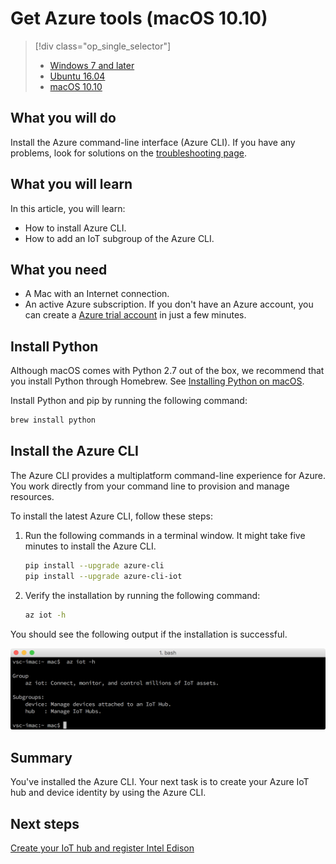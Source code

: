<properties
    pageTitle="Get Azure tools for your Azure IoT Starter Kit (macOS 10.10) | Azure"
    description="Install Python and Azure command-line interface (Azure CLI) on macOS."
    services="iot-hub"
    documentationcenter=""
    author="shizn"
    manager="timtl"
    tags=""
    keywords="azure cli, iot cloud service, arduino cloud" />
<tags
    ms.assetid="d561680f-69cc-427a-820d-24f710ba05a8"
    ms.service="iot-hub"
    ms.devlang="c"
    ms.topic="article"
    ms.tgt_pltfrm="na"
    ms.workload="na"
    ms.date="11/8/2016"
    wacn.date=""
    ms.author="xshi" />

# Get Azure tools (macOS 10.10)
> [!div class="op_single_selector"]
> * [Windows 7 and later][windows]
> * [Ubuntu 16.04][ubuntu]
> * [macOS 10.10][macos]

## What you will do
Install the Azure command-line interface (Azure CLI). If you have any problems, look for solutions on the [troubleshooting page][troubleshooting].

## What you will learn
In this article, you will learn:
* How to install Azure CLI.
* How to add an IoT subgroup of the Azure CLI.

## What you need
* A Mac with an Internet connection.
* An active Azure subscription. If you don't have an Azure account, you can create a [Azure trial account](/pricing/1rmb-trial/) in just a few minutes.

## Install Python
Although macOS comes with Python 2.7 out of the box, we recommend that you install Python through Homebrew. See [Installing Python on macOS](http://docs.python-guide.org/en/latest/starting/install/osx/).

Install Python and pip by running the following command:

```bash
brew install python
```

## Install the Azure CLI
The Azure CLI provides a multiplatform command-line experience for Azure. You work directly from your command line to provision and manage resources. 

To install the latest Azure CLI, follow these steps:

1. Run the following commands in a terminal window. It might take five minutes to install the Azure CLI.

   ```bash
   pip install --upgrade azure-cli
   pip install --upgrade azure-cli-iot
   ```
2. Verify the installation by running the following command:

   ```bash
   az iot -h
   ```

You should see the following output if the installation is successful.

![Output that indicates success](./media/iot-hub-intel-edison-lessons/lesson2/az_iot_help_osx.png)

## Summary
You've installed the Azure CLI. Your next task is to create your Azure IoT hub and device identity by using the Azure CLI.

## Next steps
[Create your IoT hub and register Intel Edison][create-your-iot-hub-and-register-intel-edison]
<!-- Images and links -->

[troubleshooting]: /documentation/articles/iot-hub-intel-edison-kit-c-troubleshooting/
[create-your-iot-hub-and-register-intel-edison]: /documentation/articles/iot-hub-intel-edison-kit-c-lesson2-prepare-azure-iot-hub/
[windows]: /documentation/articles/iot-hub-intel-edison-kit-c-lesson2-get-azure-tools-win32/
[ubuntu]: /documentation/articles/iot-hub-intel-edison-kit-c-lesson2-get-azure-tools-ubuntu/
[macos]: /documentation/articles/iot-hub-intel-edison-kit-c-lesson2-get-azure-tools-mac/
